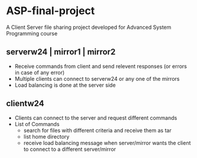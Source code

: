 # ASP-final-project
A Client Server file sharing project developed for Advanced System Programming course

## serverw24 | mirror1 | mirror2
- Receive commands from client and send relevent responses (or errors in case of any error)
- Multiple clients can connect to serverw24 or any one of the mirrors
- Load balancing is done at the server side

## clientw24
- Clients can connect to the server and request different commands
- List of Commands
  - search for files with different criteria and receive them as tar
  - list home directory
  - receive load balancing message when server/mirror wants the client to connect to a different server/mirror